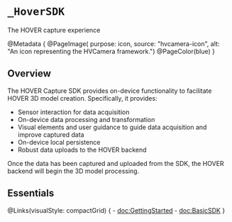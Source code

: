 # ``_HoverSDK``

The HOVER capture experience

@Metadata {
    @PageImage(
        purpose: icon, 
        source: "hvcamera-icon", 
        alt: "An icon representing the HVCamera framework.")
    @PageColor(blue)
}

## Overview

The HOVER Capture SDK provides on-device functionality to facilitate HOVER 3D model creation. Specifically, it provides:

- Sensor interaction for data acquisition 
- On-device data processing and transformation
- Visual elements and user guidance to guide data acquisition and improve captured data
- On-device local persistence
- Robust data uploads to the HOVER backend

Once the data has been captured and uploaded from the SDK, the HOVER backend will begin the 3D model processing.   

## Essentials

@Links(visualStyle: compactGrid) {
    - <doc:GettingStarted>
    - <doc:BasicSDK>
}
